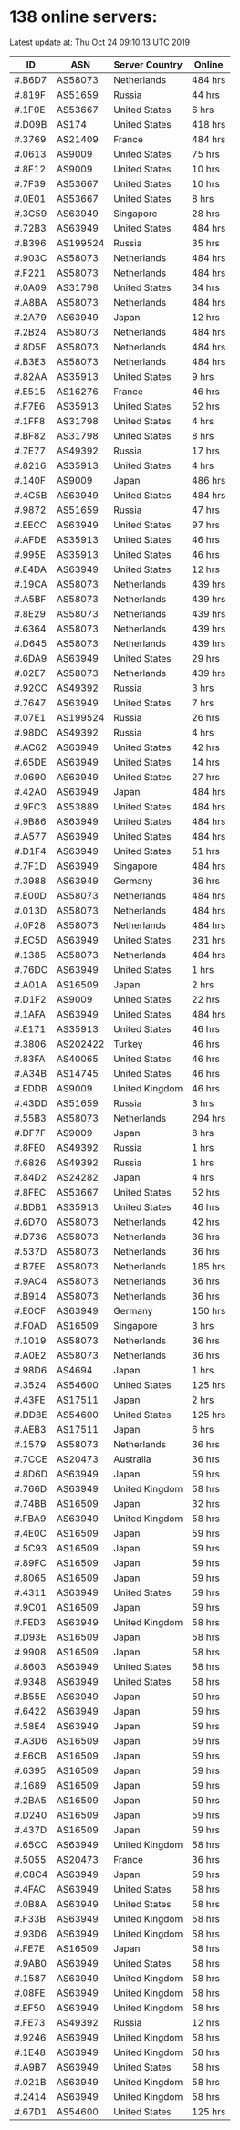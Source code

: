 # 138 online servers:

Latest update at: Thu Oct 24 09:10:13 UTC 2019

| ID | ASN | Server Country | Online |
| -- | --- | -------------- | ------ |
| #.B6D7 | AS58073 | Netherlands | 484 hrs |
| #.819F | AS51659 | Russia | 44 hrs |
| #.1F0E | AS53667 | United States | 6 hrs |
| #.D09B | AS174 | United States | 418 hrs |
| #.3769 | AS21409 | France | 484 hrs |
| #.0613 | AS9009 | United States | 75 hrs |
| #.8F12 | AS9009 | United States | 10 hrs |
| #.7F39 | AS53667 | United States | 10 hrs |
| #.0E01 | AS53667 | United States | 8 hrs |
| #.3C59 | AS63949 | Singapore | 28 hrs |
| #.72B3 | AS63949 | United States | 484 hrs |
| #.B396 | AS199524 | Russia | 35 hrs |
| #.903C | AS58073 | Netherlands | 484 hrs |
| #.F221 | AS58073 | Netherlands | 484 hrs |
| #.0A09 | AS31798 | United States | 34 hrs |
| #.A8BA | AS58073 | Netherlands | 484 hrs |
| #.2A79 | AS63949 | Japan | 12 hrs |
| #.2B24 | AS58073 | Netherlands | 484 hrs |
| #.8D5E | AS58073 | Netherlands | 484 hrs |
| #.B3E3 | AS58073 | Netherlands | 484 hrs |
| #.82AA | AS35913 | United States | 9 hrs |
| #.E515 | AS16276 | France | 46 hrs |
| #.F7E6 | AS35913 | United States | 52 hrs |
| #.1FF8 | AS31798 | United States | 4 hrs |
| #.BF82 | AS31798 | United States | 8 hrs |
| #.7E77 | AS49392 | Russia | 17 hrs |
| #.8216 | AS35913 | United States | 4 hrs |
| #.140F | AS9009 | Japan | 486 hrs |
| #.4C5B | AS63949 | United States | 484 hrs |
| #.9872 | AS51659 | Russia | 47 hrs |
| #.EECC | AS63949 | United States | 97 hrs |
| #.AFDE | AS35913 | United States | 46 hrs |
| #.995E | AS35913 | United States | 46 hrs |
| #.E4DA | AS63949 | United States | 12 hrs |
| #.19CA | AS58073 | Netherlands | 439 hrs |
| #.A5BF | AS58073 | Netherlands | 439 hrs |
| #.8E29 | AS58073 | Netherlands | 439 hrs |
| #.6364 | AS58073 | Netherlands | 439 hrs |
| #.D645 | AS58073 | Netherlands | 439 hrs |
| #.6DA9 | AS63949 | United States | 29 hrs |
| #.02E7 | AS58073 | Netherlands | 439 hrs |
| #.92CC | AS49392 | Russia | 3 hrs |
| #.7647 | AS63949 | United States | 7 hrs |
| #.07E1 | AS199524 | Russia | 26 hrs |
| #.98DC | AS49392 | Russia | 4 hrs |
| #.AC62 | AS63949 | United States | 42 hrs |
| #.65DE | AS63949 | United States | 14 hrs |
| #.0690 | AS63949 | United States | 27 hrs |
| #.42A0 | AS63949 | Japan | 484 hrs |
| #.9FC3 | AS53889 | United States | 484 hrs |
| #.9B86 | AS63949 | United States | 484 hrs |
| #.A577 | AS63949 | United States | 484 hrs |
| #.D1F4 | AS63949 | United States | 51 hrs |
| #.7F1D | AS63949 | Singapore | 484 hrs |
| #.3988 | AS63949 | Germany | 36 hrs |
| #.E00D | AS58073 | Netherlands | 484 hrs |
| #.013D | AS58073 | Netherlands | 484 hrs |
| #.0F28 | AS58073 | Netherlands | 484 hrs |
| #.EC5D | AS63949 | United States | 231 hrs |
| #.1385 | AS58073 | Netherlands | 484 hrs |
| #.76DC | AS63949 | United States | 1 hrs |
| #.A01A | AS16509 | Japan | 2 hrs |
| #.D1F2 | AS9009 | United States | 22 hrs |
| #.1AFA | AS63949 | United States | 484 hrs |
| #.E171 | AS35913 | United States | 46 hrs |
| #.3806 | AS202422 | Turkey | 46 hrs |
| #.83FA | AS40065 | United States | 46 hrs |
| #.A34B | AS14745 | United States | 46 hrs |
| #.EDDB | AS9009 | United Kingdom | 46 hrs |
| #.43DD | AS51659 | Russia | 3 hrs |
| #.55B3 | AS58073 | Netherlands | 294 hrs |
| #.DF7F | AS9009 | Japan | 8 hrs |
| #.8FE0 | AS49392 | Russia | 1 hrs |
| #.6826 | AS49392 | Russia | 1 hrs |
| #.84D2 | AS24282 | Japan | 4 hrs |
| #.8FEC | AS53667 | United States | 52 hrs |
| #.BDB1 | AS35913 | United States | 46 hrs |
| #.6D70 | AS58073 | Netherlands | 42 hrs |
| #.D736 | AS58073 | Netherlands | 36 hrs |
| #.537D | AS58073 | Netherlands | 36 hrs |
| #.B7EE | AS58073 | Netherlands | 185 hrs |
| #.9AC4 | AS58073 | Netherlands | 36 hrs |
| #.B914 | AS58073 | Netherlands | 36 hrs |
| #.E0CF | AS63949 | Germany | 150 hrs |
| #.F0AD | AS16509 | Singapore | 3 hrs |
| #.1019 | AS58073 | Netherlands | 36 hrs |
| #.A0E2 | AS58073 | Netherlands | 36 hrs |
| #.98D6 | AS4694 | Japan | 1 hrs |
| #.3524 | AS54600 | United States | 125 hrs |
| #.43FE | AS17511 | Japan | 2 hrs |
| #.DD8E | AS54600 | United States | 125 hrs |
| #.AEB3 | AS17511 | Japan | 6 hrs |
| #.1579 | AS58073 | Netherlands | 36 hrs |
| #.7CCE | AS20473 | Australia | 36 hrs |
| #.8D6D | AS63949 | Japan | 59 hrs |
| #.766D | AS63949 | United Kingdom | 58 hrs |
| #.74BB | AS16509 | Japan | 32 hrs |
| #.FBA9 | AS63949 | United Kingdom | 58 hrs |
| #.4E0C | AS16509 | Japan | 59 hrs |
| #.5C93 | AS16509 | Japan | 59 hrs |
| #.89FC | AS16509 | Japan | 59 hrs |
| #.8065 | AS16509 | Japan | 59 hrs |
| #.4311 | AS63949 | United States | 59 hrs |
| #.9C01 | AS16509 | Japan | 59 hrs |
| #.FED3 | AS63949 | United Kingdom | 58 hrs |
| #.D93E | AS16509 | Japan | 58 hrs |
| #.9908 | AS16509 | Japan | 58 hrs |
| #.8603 | AS63949 | United States | 58 hrs |
| #.9348 | AS63949 | United States | 58 hrs |
| #.B55E | AS63949 | Japan | 59 hrs |
| #.6422 | AS63949 | Japan | 59 hrs |
| #.58E4 | AS63949 | Japan | 59 hrs |
| #.A3D6 | AS16509 | Japan | 59 hrs |
| #.E6CB | AS16509 | Japan | 59 hrs |
| #.6395 | AS16509 | Japan | 59 hrs |
| #.1689 | AS16509 | Japan | 59 hrs |
| #.2BA5 | AS16509 | Japan | 59 hrs |
| #.D240 | AS16509 | Japan | 59 hrs |
| #.437D | AS16509 | Japan | 59 hrs |
| #.65CC | AS63949 | United Kingdom | 58 hrs |
| #.5055 | AS20473 | France | 36 hrs |
| #.C8C4 | AS63949 | Japan | 59 hrs |
| #.4FAC | AS63949 | United States | 58 hrs |
| #.0B8A | AS63949 | United States | 58 hrs |
| #.F33B | AS63949 | United Kingdom | 58 hrs |
| #.93D6 | AS63949 | United Kingdom | 58 hrs |
| #.FE7E | AS16509 | Japan | 58 hrs |
| #.9AB0 | AS63949 | United States | 58 hrs |
| #.1587 | AS63949 | United Kingdom | 58 hrs |
| #.08FE | AS63949 | United Kingdom | 58 hrs |
| #.EF50 | AS63949 | United Kingdom | 58 hrs |
| #.FE73 | AS49392 | Russia | 12 hrs |
| #.9246 | AS63949 | United Kingdom | 58 hrs |
| #.1E48 | AS63949 | United Kingdom | 58 hrs |
| #.A9B7 | AS63949 | United States | 58 hrs |
| #.021B | AS63949 | United Kingdom | 58 hrs |
| #.2414 | AS63949 | United Kingdom | 58 hrs |
| #.67D1 | AS54600 | United States | 125 hrs |

